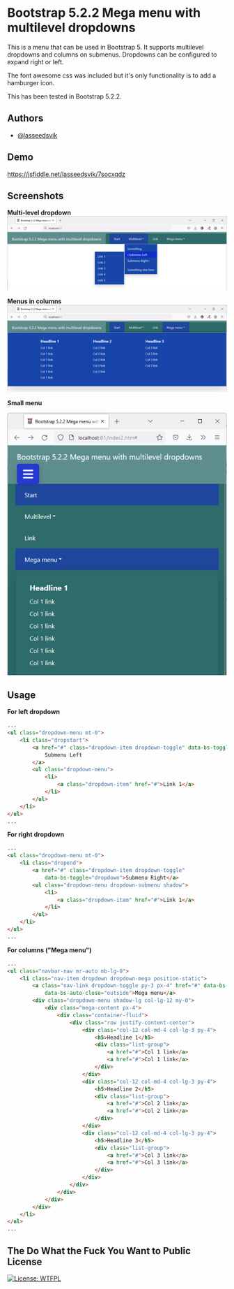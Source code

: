 
# Bootstrap 5.2.2 Mega menu with multilevel dropdowns   

This is a menu that can be used in Bootstrap 5. It supports multilevel dropdowns and columns on submenus. Dropdowns can be configured to expand right or left.

The font awesome css was included but it's only functionality is to add a hamburger icon.

This has been tested in Bootstrap 5.2.2. 


## Authors

- [@lasseedsvik](https://www.github.com/lasseedsvik)


## Demo

https://jsfiddle.net/lasseedsvik/7socxqdz

## Screenshots

**Multi-level dropdown**
<img src="bootstrap-menu-1.png">


**Menus in columns**
<img src="bootstrap-menu-2.png">

**Small menu**

<img src="bootstrap-menu-3.png">


## Usage

**For left dropdown**

```HTML
...
<ul class="dropdown-menu mt-0">
    <li class="dropstart">
        <a href="#" class="dropdown-item dropdown-toggle" data-bs-toggle="dropdown">
            Submenu Left
        </a>
        <ul class="dropdown-menu">
            <li>
                <a class="dropdown-item" href="#">Link 1</a>
            </li>
        </ul>
    </li>
</ul>
...
```


**For right dropdown**

```HTML
...
<ul class="dropdown-menu mt-0">
    <li class="dropend">
        <a href="#" class="dropdown-item dropdown-toggle"
            data-bs-toggle="dropdown">Submenu Right</a>
        <ul class="dropdown-menu dropdown-submenu shadow">
            <li>
                <a class="dropdown-item" href="#">Link 1</a>
            </li>
        </ul>
    </li>
</ul>
...
```


**For columns ("Mega menu")**

```HTML
...
<ul class="navbar-nav mr-auto mb-lg-0">
    <li class="nav-item dropdown dropdown-mega position-static">
        <a class="nav-link dropdown-toggle py-3 px-4" href="#" data-bs-toggle="dropdown"
            data-bs-auto-close="outside">Mega menu</a>
        <div class="dropdown-menu shadow-lg col-lg-12 my-0">
            <div class="mega-content px-4">
                <div class="container-fluid">
                    <div class="row justify-content-center">
                        <div class="col-12 col-md-4 col-lg-3 py-4">
                            <h5>Headline 1</h5>
                            <div class="list-group">
                                <a href="#">Col 1 link</a>
                                <a href="#">Col 1 link</a>
                            </div>
                        </div>
                        <div class="col-12 col-md-4 col-lg-3 py-4">
                            <h5>Headline 2</h5>
                            <div class="list-group">
                                <a href="#">Col 2 link</a>
                                <a href="#">Col 2 link</a>
                            </div>
                        </div>
                        <div class="col-12 col-md-4 col-lg-3 py-4">
                            <h5>Headline 3</h5>
                            <div class="list-group">
                                <a href="#">Col 3 link</a>
                                <a href="#">Col 3 link</a>
                            </div>
                        </div>
                    </div>
                </div>
            </div>
        </div>
    </li>
</ul>
...
```

## The Do What the Fuck You Want to Public License

[![License: WTFPL](https://img.shields.io/badge/License-WTFPL-brightgreen.svg)](http://www.wtfpl.net/about/)    

